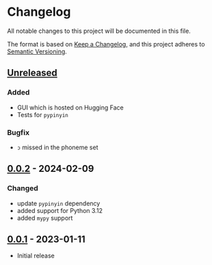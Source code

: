 # Changelog

All notable changes to this project will be documented in this file.

The format is based on [Keep a Changelog](https://keepachangelog.com/en/1.1.0/),
and this project adheres to [Semantic Versioning](https://semver.org/spec/v2.0.0.html).

## [Unreleased]

### Added

- GUI which is hosted on Hugging Face
- Tests for `pypinyin`

### Bugfix

- `ɔ` missed in the phoneme set

## [0.0.2] - 2024-02-09

### Changed

- update `pypinyin` dependency
- added support for Python 3.12
- added `mypy` support

## [0.0.1] - 2023-01-11

- Initial release

[unreleased]: https://github.com/stefantaubert/pinyin-to-ipa/compare/v0.0.2...HEAD
[0.0.2]: https://github.com/stefantaubert/pinyin-to-ipa/compare/v0.0.1...v0.0.2
[0.0.1]: https://github.com/stefantaubert/pinyin-to-ipa/releases/tag/v0.0.1
